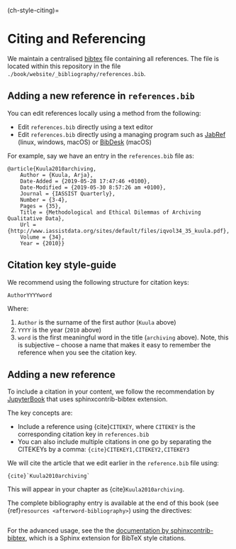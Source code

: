 (ch-style-citing)=
# Citing and Referencing

We maintain a centralised [bibtex](http://www.bibtex.org/) file containing all references.
The file is located within this repository in the file `./book/website/_bibliography/references.bib`.

## Adding a new reference in `references.bib`

You can edit references locally using a method from the following:

- Edit `references.bib` directly using a text editor
- Edit `references.bib` directly using a managing program such as [JabRef](http://www.jabref.org/) (linux, windows, macOS) or [BibDesk](https://bibdesk.sourceforge.io/) (macOS)

For example, say we have an entry in the `references.bib` file as:

```
@article{Kuula2010archiving,
	Author = {Kuula, Arja},
	Date-Added = {2019-05-28 17:47:46 +0100},
	Date-Modified = {2019-05-30 8:57:26 am +0100},
	Journal = {IASSIST Quarterly},
	Number = {3-4},
	Pages = {35},
	Title = {Methodological and Ethical Dilemmas of Archiving Qualitative Data},
	Url = {http://www.iassistdata.org/sites/default/files/iqvol34_35_kuula.pdf},
	Volume = {34},
	Year = {2010}}
```

## Citation key style-guide

We recommend using the following structure for citation keys:

```
AuthorYYYYword
```

Where:

1. `Author` is the surname of the first author (`Kuula` above)
2. `YYYY` is the year (`2010` above)
3. `word` is the first meaningful word in the title (`archiving` above). Note, this is subjective – choose a name that makes it easy to remember the reference when you see the citation key.

## Adding a new reference

To include a citation in your content, we follow the recommendation by [JupyterBook](https://jupyterbook.org/content/citations.html) that uses sphinxcontrib-bibtex extension.

The key concepts are:

- Include a reference using {cite}`CITEKEY`, where `CITEKEY` is the corresponding citation key in `references.bib`
- You can also include multiple citations in one go by separating the CITEKEYs by a comma: `{cite}CITEKEY1,CITEKEY2,CITEKEY3`

We will cite the article that we edit earlier in the `reference.bib` file using:

```
{cite}`Kuula2010archiving`
```

This will appear in your chapter as {cite}`Kuula2010archiving`.

The complete bibliography entry is available at the end of this book (see {ref}`resources <afterword-bibliography>`) using the directives:

```{bibliography} ../_bibliography/references.bib

```

For the advanced usage, see the the [documentation by sphinxcontrib-bibtex](https://sphinxcontrib-bibtex.readthedocs.io/en/latest/usage.html), which is a Sphinx extension for BibTeX style citations.
